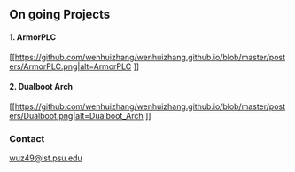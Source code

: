 ## On going Projects

#### 1. ArmorPLC 

[[https://github.com/wenhuizhang/wenhuizhang.github.io/blob/master/posters/ArmorPLC.png|alt=ArmorPLC ]]

#### 2. Dualboot Arch

[[https://github.com/wenhuizhang/wenhuizhang.github.io/blob/master/posters/Dualboot.png|alt=Dualboot_Arch ]]


### Contact

wuz49@ist.psu.edu

